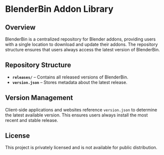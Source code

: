 # BlenderBin Addon Library

## Overview
BlenderBin is a centralized repository for Blender addons, providing users with a single location to download and update their addons. The repository structure ensures that users always access the latest version of BlenderBin.

## Repository Structure
- **`releases/`** – Contains all released versions of BlenderBin.
- **`version.json`** – Stores metadata about the latest release.

## Version Management
Client-side applications and websites reference `version.json` to determine the latest available version. This ensures users always install the most recent and stable release.

## License
This project is privately licensed and is not available for public distribution.

